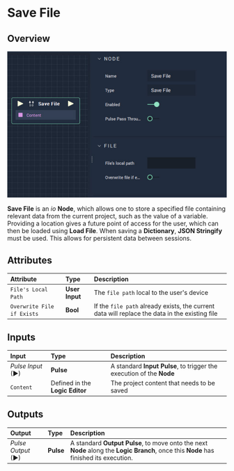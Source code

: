 # Save File

## Overview

![The Save File Node.](../../.gitbook/assets/Savefile.jpg)

**Save File** is an _io_ **Node**, which allows one to store a specified file containing relevant data from the current project, such as the value of a variable. Providing a location gives a future point of access for the user, which can then be loaded using **Load File**. When saving a **Dictionary**, **JSON Stringify** must be used. This allows for persistent data between sessions.

## Attributes

| Attribute | Type | Description |
| :--- | :--- | :--- |
| `File's Local Path` | **User Input** | The `file path` local to the user's device |
| `Overwrite File if Exists` | **Bool** | If the `file path` already exists, the current data will replace the data in the existing file |

## Inputs

| Input | Type | Description |
| :--- | :--- | :--- |
| _Pulse Input_ \(►\) | **Pulse** | A standard **Input Pulse**, to trigger the execution of the **Node** |
| `Content` | Defined in the **Logic Editor** | The project content that needs to be saved |

## Outputs

| Output | Type | Description |
| :--- | :--- | :--- |
| _Pulse Output_ \(►\) | **Pulse** | A standard **Output Pulse**, to move onto the next **Node** along the **Logic Branch**, once this **Node** has finished its execution. |

